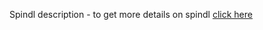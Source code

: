 Spindl description - to get more details on spindl [click here](https://docs.spindl.xyz/documentation/techncial/quick-start)
